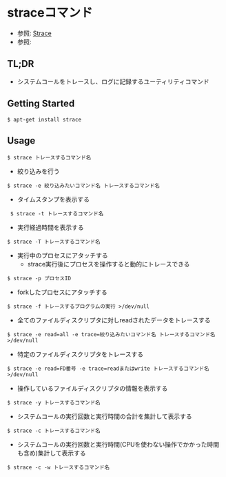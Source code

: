 # straceコマンド
- 参照: [Strace](https://wiki.ubuntu.com/Strace)
- 参照: []()

## TL;DR
- システムコールをトレースし、ログに記録するユーティリティコマンド

## Getting Started
```
$ apt-get install strace
```

## Usage
```
$ strace トレースするコマンド名
```

- 絞り込みを行う
```
$ strace -e 絞り込みたいコマンド名 トレースするコマンド名
```

- タイムスタンプを表示する
```
 $ strace -t トレースするコマンド名
```

- 実行経過時間を表示する
```
$ strace -T トレースするコマンド名
```

- 実行中のプロセスにアタッチする
  - strace実行後にプロセスを操作すると動的にトレースできる
```
$ strace -p プロセスID
```

- forkしたプロセスにアタッチする
```
$ strace -f トレースするプログラムの実行 >/dev/null
```

- 全てのファイルディスクリプタに対しreadされたデータをトレースする
```
$ strace -e read=all -e trace=絞り込みたいコマンド名 トレースするコマンド名 >/dev/null
```

- 特定のファイルディスクリプタをトレースする
```
$ strace -e read=FD番号 -e trace=readまたはwrite トレースするコマンド名 >/dev/null
```

- 操作しているファイルディスクリプタの情報を表示する
```
$ strace -y トレースするコマンド名
```

- システムコールの実行回数と実行時間の合計を集計して表示する
```
$ strace -c トレースするコマンド名
```

- システムコールの実行回数と実行時間(CPUを使わない操作でかかった時間も含め)集計して表示する
```
$ strace -c -w トレースするコマンド名
```
